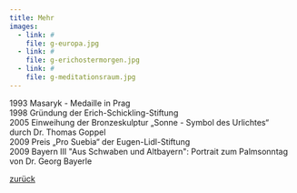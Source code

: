 ```yaml
---
title: Mehr
images:
  - link: #
    file: g-europa.jpg
  - link: #
    file: g-erichostermorgen.jpg
  - link: #
    file: g-meditationsraum.jpg
---
```


1993 Masaryk - Medaille in Prag  
1998 Gründung der Erich-Schickling-Stiftung  
2005 Einweihung der Bronzeskulptur „Sonne - Symbol des Urlichtes“  
     durch Dr. Thomas Goppel  
2009 Preis „Pro Suebia“ der Eugen-Lidl-Stiftung  
2009 Bayern III "Aus Schwaben und Altbayern": Portrait zum Palmsonntag  
von Dr. Georg Bayerle
  

[zurück](/erich-schickling/vita/)
